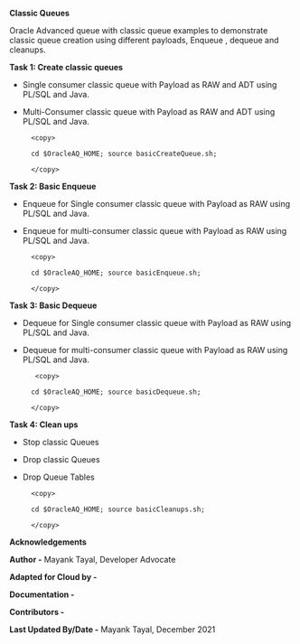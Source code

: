 **Classic Queues**

Oracle Advanced queue with classic queue examples to demonstrate classic queue creation using different payloads, Enqueue , dequeue and cleanups.

**Task 1: Create classic queues**

- Single consumer classic queue with Payload as RAW and  ADT using PL/SQL and Java.

- Multi-Consumer classic queue with Payload as RAW and  ADT using PL/SQL and Java.
    
        <copy>

        cd $OracleAQ_HOME; source basicCreateQueue.sh;

        </copy>
    

**Task 2: Basic Enqueue**

- Enqueue for Single consumer classic queue with Payload as RAW using PL/SQL and Java.

- Enqueue for multi-consumer classic queue with Payload as RAW using PL/SQL and Java.
    
        <copy>

        cd $OracleAQ_HOME; source basicEnqueue.sh;

        </copy>

**Task 3: Basic Dequeue**

- Dequeue for Single consumer classic queue with Payload as RAW using PL/SQL and Java.

- Dequeue for multi-consumer classic queue with Payload as RAW using PL/SQL and Java.
    
         <copy>

        cd $OracleAQ_HOME; source basicDequeue.sh;

        </copy>

**Task 4: Clean ups**

- Stop classic Queues
   
- Drop classic Queues 
   
- Drop Queue Tables

        <copy>

        cd $OracleAQ_HOME; source basicCleanups.sh;

        </copy>
    
    
    
**Acknowledgements**

**Author -** Mayank Tayal, Developer Advocate 

**Adapted for Cloud by -** 

**Documentation -** 

**Contributors -** 

**Last Updated By/Date -** Mayank Tayal, December 2021
